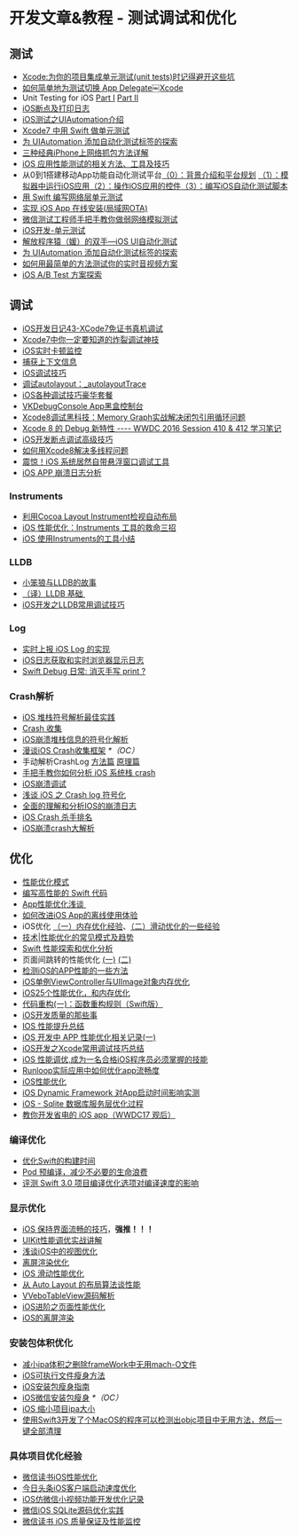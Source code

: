 # 开发文章&教程 - 测试调试和优化
## 测试
- [Xcode:为你的项目集成单元测试(unit tests)时记得避开这些坑][1]
- [如何简单地为测试切换 App Delegate￼Xcode][2] 
- Unit Testing for iOS [Part Ⅰ][3] [Part Ⅱ][4]
- [iOS断点及打印日志][5]
- [iOS测试之UIAutomation介绍][6]
- [Xcode7 中用 Swift 做单元测试][7]
- [为 UIAutomation 添加自动化测试标签的探索][8]
- [三种经典iPhone上网络抓包方法详解][9]
- [iOS 应用性能测试的相关方法、工具及技巧][10]
- 从0到1搭建移动App功能自动化测试平台[（0）：背景介绍和平台规划][11] [（1）：模拟器中运行iOS应用][12][（2）：操作iOS应用的控件][13][（3）：编写iOS自动化测试脚本][14]
- [用 Swift 编写网络层单元测试][15]
- [实现 iOS App 在线安装(局域网OTA)][16]
- [微信测试工程师手把手教你做弱网络模拟测试][17]
- [iOS开发-单元测试][18]
- [解放程序猿（媛）的双手—iOS UI自动化测试][19]
- [为 UIAutomation 添加自动化测试标签的探索][20]
- [如何用最简单的方法测试你的实时音视频方案][21]
- [iOS A/B Test 方案探索][22]

## 调试
- [iOS开发日记43-XCode7免证书真机调试][23]
- [Xcode7中你一定要知道的炸裂调试神技][24]
- [iOS实时卡顿监控][25]
- [捕获上下文信息][26]
- [iOS调试技巧][27]
- [调试autolayout：\_autolayoutTrace][28]
- [iOS各种调试技巧豪华套餐][29]
- [VKDebugConsole App黑盒控制台][30]
- [Xcode8调试黑科技：Memory Graph实战解决闭包引用循环问题][31]
- [Xcode 8 的 Debug 新特性 ---- WWDC 2016 Session 410 & 412 学习笔记][32]
- [iOS开发断点调试高级技巧][33]
- [如何用Xcode8解决多线程问题][34]
- [震惊！iOS 系统居然自带悬浮窗口调试工具][35]
- [iOS APP 崩溃日志分析][36]

### Instruments
- [利用Cocoa Layout Instrument检视自动布局][37]
- [iOS 性能优化：Instruments 工具的救命三招][38]
- [iOS 使用Instruments的工具小结][39]

### LLDB
- [小笨狼与LLDB的故事][40]
- [（译）LLDB 基础 ][41]
- [iOS开发之LLDB常用调试技巧][42]

### Log
- [实时上报 iOS Log 的实现][43]
- [iOS日志获取和实时浏览器显示日志][44]
- [Swift Debug 日常: 消灭手写 print ?][45]

### Crash解析
- [iOS 堆栈符号解析最佳实践][46]
- [Crash 收集][47]
- [iOS崩溃堆栈信息的符号化解析][48]
- [漫谈iOS Crash收集框架][49] _\*（OC）_
- 手动解析CrashLog [方法篇][50] [原理篇][51]
- [手把手教你如何分析 iOS 系统栈 crash][52]
- [iOS崩溃调试][53]
- [浅谈 iOS 之 Crash log 符号化][54]
- [全面的理解和分析IOS的崩溃日志][55]
- [iOS Crash 杀手排名][56]
- [iOS崩溃crash大解析][57]

## 优化
- [性能优化模式][58]
- [编写高性能的 Swift 代码][59]
- [App性能优化浅谈 ][60]
- [如何改进iOS App的离线使用体验][61]
- iOS优化 [（一）内存优化经验][62]、[（二）滑动优化的一些经验][63]
- [技术|性能优化的常见模式及趋势][64]
- [Swift 性能探索和优化分析][65]
- 页面间跳转的性能优化 [(一)][66] [(二)][67]
- [检测iOS的APP性能的一些方法][68]
- [iOS单例ViewController与UIImage对象内存优化][69]
- [iOS25个性能优化，和内存优化][70]
- [代码重构(一)：函数重构规则（Swift版）][71]
- [iOS开发质量的那些事][72]
- [IOS 性能提升总结][73]
- [iOS 开发中 APP 性能优化相关记录(一)][74]
- [iOS开发之Xcode常用调试技巧总结][75]
- [iOS 性能调优,成为一名合格iOS程序员必须掌握的技能][76]
- [Runloop实际应用中如何优化app流畅度][77]
- [iOS性能优化][78]
- [iOS Dynamic Framework 对App启动时间影响实测][79]
- [iOS - Sqlite 数据库服务层优化过程][80]
- [教你开发省电的 iOS app（WWDC17 观后）][81]

### 编译优化
- [优化Swift的构建时间][82]
- [Pod 预编译，减少不必要的生命浪费][83]
- [评测 Swift 3.0 项目编译优化选项对编译速度的影响][84]

### 显示优化
- [iOS 保持界面流畅的技巧][85]，**强推！！！**
- [UIKit性能调优实战讲解][86]
- [浅谈iOS中的视图优化][87]
- [离屏渲染优化][88]
- [iOS 滑动性能优化][89]
- [从 Auto Layout 的布局算法谈性能][90]
- [VVeboTableView源码解析][91]
- [iOS进阶之页面性能优化][92]
- [iOS的离屏渲染][93]

### 安装包体积优化
- [减小ipa体积之删除frameWork中无用mach-O文件][94]
- [iOS可执行文件瘦身方法][95]
- [iOS安装包瘦身指南][96]
- [iOS微信安装包瘦身][97] _\*（OC）_
- [iOS 缩小项目ipa大小][98]
- [使用Swift3开发了个MacOS的程序可以检测出objc项目中无用方法，然后一键全部清理][99]

### 具体项目优化经验
- [微信读书iOS性能优化][100]
- [今日头条iOS客户端启动速度优化][101]
- [iOS仿微信小视频功能开发优化记录][102]
- [微信iOS SQLite源码优化实践][103]
- [微信读书 iOS 质量保证及性能监控][104]

[1]:	http://www.jianshu.com/p/d15a7dea0c5a "Xcode:为你的项目集成单元测试(unit tests)时记得避开这些坑"
[2]:	http://www.cocoachina.com/ios/20151222/14766.html
[3]:	http://chengway.in/unit-testing-for-ios-part-i/ "Unit Testing for iOS Part Ⅰ"
[4]:	http://chengway.in/unit-testing-for-ios-part-ii/ "Unit Testing for iOS Part Ⅱ"
[5]:	http://www.cnblogs.com/jsin-han/p/5156384.html "iOS断点及打印日志"
[6]:	http://summertreee.github.io/blog/2016/02/29/iosce-shi-zhi-uiautomationjie-shao/ "iOS测试之UIAutomation介绍"
[7]:	http://swift.gg/2016/03/23/unit-testing-swift/ "Xcode7 中用 Swift 做单元测试"
[8]:	http://yulingtianxia.com/blog/2016/03/28/Add-UITest-Label-for-UIAutomation/ "为 UIAutomation 添加自动化测试标签的探索"
[9]:	http://www.cnblogs.com/TingyunAPM/p/5302867.html "三种经典iPhone上网络抓包方法详解"
[10]:	http://ios.jobbole.com/84918/ "iOS 应用性能测试的相关方法、工具及技巧"
[11]:	http://debugtalk.com/post/build-app-automated-test-platform-from-0-to-1-backgroud-introduction "从0到1搭建移动App功能自动化测试平台（0）：背景介绍和平台规划"
[12]:	http://debugtalk.com/post/build-app-automated-test-platform-from-0-to-1-Appium-inspector-iOS-simulator "从0到1搭建移动App功能自动化测试平台（1）：模拟器中运行iOS应用"
[13]:	http://debugtalk.com/post/build-app-automated-test-platform-from-0-to-1-Appium-interrogate-iOS-UI "从0到1搭建移动App功能自动化测试平台（2）：操作iOS应用的控件"
[14]:	http://debugtalk.com/post/build-app-automated-test-platform-from-0-to-1-write-iOS-testcase-scripts "从0到1搭建移动App功能自动化测试平台（3）：编写iOS自动化测试脚本"
[15]:	http://www.jianshu.com/p/9a89aea48257 "用 Swift 编写网络层单元测试"
[16]:	http://www.jianshu.com/p/0546968b2d91 "实现 iOS App 在线安装(局域网OTA)"
[17]:	http://mp.weixin.qq.com/s?__biz=MzAxMzYyNDkyNA==&mid=2651332070&idx=1&sn=2fae22d0089b0af8ace73280f05492b1&scene=1&srcid=0530uZEAvbQFuj1HUrTYUtVd#wechat_redirect
[18]:	http://www.jianshu.com/p/11124d7f4968 "iOS开发-单元测试"
[19]:	http://tmq.qq.com/2016/06/uitestingiosautomation/ "解放程序猿（媛）的双手—iOS UI自动化测试"
[20]:	http://yulingtianxia.com/blog/2016/03/28/Add-UITest-Label-for-UIAutomation/ "为 UIAutomation 添加自动化测试标签的探索"
[21]:	http://www.52im.net/thread-535-1-1.html
[22]:	http://blog.flight.dev.qunar.com/2017/01/09/ios-abtest-explore/
[23]:	http://www.cnblogs.com/Twisted-Fate/p/4935487.html "iOS开发日记43-XCode7免证书真机调试"
[24]:	http://www.jianshu.com/p/70ed36cf8a98
[25]:	http://www.tanhao.me/code/151113.html/ "iOS实时卡顿监控"
[26]:	http://swift.gg/2015/11/16/capturing-context-swiftlang/ "捕获上下文信息"
[27]:	http://www.henishuo.com/ios-lldb-debug-tech/ "iOS调试技巧"
[28]:	http://www.jianshu.com/p/3d642af85171 "调试autolayout：_autolayoutTrace（20160323补充）"
[29]:	http://www.cnblogs.com/androidshouce/p/5586212.html "iOS各种调试技巧豪华套餐"
[30]:	http://awhisper.github.io/2016/05/22/VKDebugConsole-App%E9%BB%91%E7%9B%92%E6%8E%A7%E5%88%B6%E5%8F%B0/ "VKDebugConsole App黑盒控制台"
[31]:	http://www.jianshu.com/p/f792f9aa2e45 "Xcode8调试黑科技：Memory Graph实战解决闭包引用循环问题"
[32]:	http://www.jianshu.com/p/074072c33916 "Xcode 8 的 Debug 新特性 ---- WWDC 2016 Session 410 & 412 学习笔记"
[33]:	http://www.jianshu.com/p/8e9fc9a8ab78
[34]:	http://mp.weixin.qq.com/s/G6toqzbF5dEKemSg6H7DRg
[35]:	http://swift.gg/2017/05/27/ui-debugging-information-overlay/ "[Jinkey 原创]震惊！iOS 系统居然自带悬浮窗口调试工具"
[36]:	https://swants.github.io/2017/05/11/iOS-APP-%E5%B4%A9%E6%BA%83%E6%97%A5%E5%BF%97%E5%88%86%E6%9E%90/
[37]:	http://www.cocoachina.com/ios/20151105/13927.html
[38]:	https://blog.leancloud.cn/2835/
[39]:	http://www.cnblogs.com/ljcgood66/p/6607396.html "iOS 使用Instruments的工具小结"
[40]:	http://www.jianshu.com/p/e89af3e9a8d7 "小笨狼与LLDB的故事"
[41]:	https://segmentfault.com/a/1190000004976815 "[译] LLDB 基础"
[42]:	http://devthinking.com/ios%E5%BC%80%E5%8F%91%E4%B9%8Blldb%E5%B8%B8%E7%94%A8%E8%B0%83%E8%AF%95%E6%8A%80%E5%B7%A7/
[43]:	http://mp.weixin.qq.com/s?__biz=MzIwMTYzMzcwOQ==&mid=2650948350&idx=1&sn=102e05d9ffb80ede917cf3f3b5959e19&scene=1&srcid=05294DgJYqxeAuyOCIlBuPkU&from=groupmessage&isappinstalled=0#wechat_redirect
[44]:	https://yohunl.com/iosri-zhi-huo-qu-he-shi-shi-liu-lan-qi-xian-shi-ri-zhi/ "iOS日志获取和实时浏览器显示日志"
[45]:	http://www.jianshu.com/p/55ce421e47e9 "Swift Debug 日常: 消灭手写 print ?"
[46]:	http://mp.weixin.qq.com/s?__biz=MzI1MTA1MzM2Nw==&mid=2649796873&idx=1&sn=277473e13b99b6488609181df7b3b9ff&chksm=f1fcc551c68b4c47f95a6519c0a863c9c6fb29f278903c1b8c5bb036bf26783fb9431c9d6461&scene=0#wechat_redirect
[47]:	https://wilddylan.github.io/2016/08/05/Crash/ "Crash 收集"
[48]:	http://crash.163.com/#news/!newsId=25 "iOS崩溃堆栈信息的符号化解析"
[49]:	http://nianxi.net/ios/ios-crash-reporter/
[50]:	http://foggry.com/blog/2015/07/27/ru-he-shou-dong-jie-xi-crashlog/ "手动解析CrashLog之----方法篇"
[51]:	http://foggry.com/blog/2015/08/10/ru-he-shou-dong-jie-xi-crashlogzhi-yuan-li-pian/ "手动解析CrashLog之----原理篇"
[52]:	http://bugly.qq.com/bbs/forum.php?mod=viewthread&tid=194
[53]:	http://www.jianshu.com/p/77660e626874 "iOS崩溃调试"
[54]:	http://news.oneapm.com/crash-log-ios/ "浅谈 iOS 之 Crash log 符号化"
[55]:	http://www.jianshu.com/p/5119f76d93d6
[56]:	http://www.jianshu.com/p/c7efbc283480
[57]:	http://www.jianshu.com/p/1b804426d212 "iOS崩溃crash大解析"
[58]:	http://tech.meituan.com/performance_tuning_pattern.html "性能优化模式"
[59]:	http://www.oschina.net/translate/swift-optimizationtips
[60]:	http://blog.csdn.net/wwj_748/article/details/50322581 "App性能优化浅谈"
[61]:	http://www.cnblogs.com/jgCho/p/5287185.html "如何改进iOS App的离线使用体验"
[62]:	http://www.jianshu.com/p/ef52250df748 "iOS优化（一）内存优化经验"
[63]:	http://www.jianshu.com/p/f72da9dd48e2 "iOS优化（二）滑动优化的一些经验"
[64]:	http://mp.weixin.qq.com/s?__biz=MzA5MTA0NjgzMQ==&mid=402378996&idx=1&sn=375044215c5189638570291fb89afa45&scene=1&srcid=0107C7OW9W8ANejPmmfcVRrB&from=groupmessage&isappinstalled=0#wechat_redirect
[65]:	https://onevcat.com/2016/02/swift-performance/ "Swift 性能探索和优化分析"
[66]:	http://www.jianshu.com/p/77847c0027c9 "页面间跳转的性能优化(一)"
[67]:	http://www.jianshu.com/p/92532c2b1d55 "页面间跳转的性能优化(二)"
[68]:	http://www.starming.com/index.php
[69]:	http://blog.talisk.cn/blog/2016/03/30/iOS-Singleton-ViewController-Performance-optimization/
[70]:	http://www.cnblogs.com/GYCocoa/p/5404325.html "iOS25个性能优化，和内存优化"
[71]:	http://www.cnblogs.com/ludashi/p/5223241.html "代码重构(一)：函数重构规则（Swift版）"
[72]:	http://crash.163.com/#news/!newsId=12 "iOS开发质量的那些事"
[73]:	http://www.jianshu.com/p/866ba7a38a23 "IOS 性能提升总结"
[74]:	http://devxiaofan.com/2016/10/07/iOS-%E5%BC%80%E5%8F%91%E4%B8%AD-APP-%E6%80%A7%E8%83%BD%E4%BC%98%E5%8C%96%E7%9B%B8%E5%85%B3%E8%AE%B0%E5%BD%95-%E4%B8%80/ "iOS 开发中 APP 性能优化相关记录(一)"
[75]:	http://www.jianshu.com/p/d8bc3d74dc3e
[76]:	http://www.jianshu.com/p/05b68c84913a
[77]:	http://www.jianshu.com/p/2db318d68e7e
[78]:	http://blog.csdn.net/qq_26359763/article/details/51638925
[79]:	http://www.jianshu.com/p/3263009e9228
[80]:	http://www.jianshu.com/p/665ae5ed36ec "iOS - Sqlite 数据库服务层优化过程"
[81]:	http://www.jianshu.com/p/f0dc653d04ca "教你开发省电的 iOS app（WWDC17 观后）"
[82]:	http://geek.csdn.net/news/detail/73501
[83]:	https://mp.weixin.qq.com/s?__biz=MzIwMTYzMzcwOQ==&mid=2650948341&idx=1&sn=bf12097fe33d3bb553fab040a394eab6
[84]:	https://zhuanlan.zhihu.com/p/23169818
[85]:	http://blog.ibireme.com/2015/11/12/smooth_user_interfaces_for_ios/
[86]:	http://www.jianshu.com/p/619cf14640f3 "UIKit性能调优实战讲解"
[87]:	http://www.jianshu.com/p/5c968a240e27 "浅谈iOS中的视图优化"
[88]:	http://www.jianshu.com/p/ca51c9d3575b "离屏渲染优化"
[89]:	http://www.cnblogs.com/smileEvday/articles/iOS_performance.html "iOS 滑动性能优化"
[90]:	http://draveness.me/layout-performance/ "从 Auto Layout 的布局算法谈性能"
[91]:	http://www.jianshu.com/p/78027a3a2c41
[92]:	http://www.jianshu.com/p/1b5cbf155b31
[93]:	http://www.imlifengfeng.com/blog/?p=593 "iOS的离屏渲染"
[94]:	http://jaq.alibaba.com/community/art/show?articleid=229 "减小ipa体积之删除frameWork中无用mach-O文件"
[95]:	http://www.cnblogs.com/jgCho/p/5627169.html "iOS可执行文件瘦身方法"
[96]:	http://www.zoomfeng.com/blog/ipa-size-thin.html "iOS安装包瘦身指南"
[97]:	https://mp.weixin.qq.com/s?__biz=MzAwNDY1ODY2OQ==&mid=207986417&idx=1&sn=77ea7d8e4f8ab7b59111e78c86ccfe66&scene=1&srcid=1024pgRuhHtElUqPlXjsizht&key=b410d3164f5f798e9752971b4cb76dd5efae6b5c2f1f10cbafd3573c6186c16ee60ce346711f7433ff6ab0d6aa974e3e&ascene=0&uin=MTQxOTU1ODg4MQ==&devicetype=iMac+MacBookPro11,5+OSX+OSX+10.11+build(15A284)&version=11020201&pass_ticket=h1CfhovWAS61j24tFYTljyTFl4r9BUlFON7H+Nl6hMV1ZpVN2kG4/LL6yxnDUjd9
[98]:	http://www.jianshu.com/p/fe857394a61f
[99]:	http://www.jianshu.com/p/a53480ad0364
[100]:	http://dev.qq.com/topic/578c93ca9644bd524bfcabe8
[101]:	https://techblog.toutiao.com/2017/01/17/iosspeed/
[102]:	http://www.jianshu.com/p/6d35bb53f4ac "iOS仿微信小视频功能开发优化记录"
[103]:	http://mp.weixin.qq.com/s?__biz=MzAwNDY1ODY2OQ==&mid=2649286361&idx=1&sn=78bbcda7f41a14291ad71289e4821f71&scene=0#wechat_redirect
[104]:	http://wereadteam.github.io/2016/12/12/Monitor/